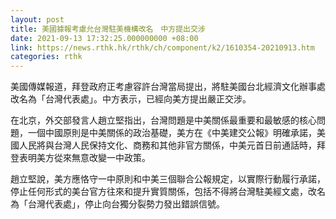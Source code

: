 ```yaml
---
layout: post
title: 美國據報考慮允台灣駐美機構改名　中方提出交涉
date: 2021-09-13 17:32:25.000000000 +08:00
link: https://news.rthk.hk/rthk/ch/component/k2/1610354-20210913.htm
categories: rthk
---
```


美國傳媒報道，拜登政府正考慮容許台灣當局提出，將駐美國台北經濟文化辦事處改名為「台灣代表處」。中方表示，已經向美方提出嚴正交涉。

在北京，外交部發言人趙立堅指出，台灣問題是中美關係最重要和最敏感的核心問題，一個中國原則是中美關係的政治基礎，美方在《中美建交公報》明確承諾，美國人民將與台灣人民保持文化、商務和其他非官方關係，中美元首日前通話時，拜登表明美方從來無意改變一中政策。

趙立堅說，美方應恪守一中原則和中美三個聯合公報規定，以實際行動履行承諾，停止任何形式的美台官方往來和提升實質關係，包括不得將台灣駐美經文處，改名為「台灣代表處」，停止向台獨分裂勢力發出錯誤信號。

